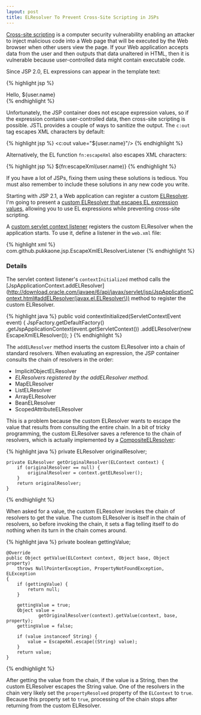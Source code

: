 ```yaml
---
layout: post
title: ELResolver To Prevent Cross-Site Scripting in JSPs
---
```


[Cross-site scripting](http://en.wikipedia.org/wiki/Cross-site_scripting) is a
computer security vulnerability enabling an attacker to inject malicious code
into a Web page that will be executed by the Web browser when other users view
the page.  If your Web application accepts data from the user and then outputs
that data unaltered in HTML, then it is vulnerable because user-controlled
data might contain executable code.

Since JSP 2.0, EL expressions can appear in the template text:

{% highlight jsp %}
<div id="greeting">Hello, ${user.name}</div>
{% endhighlight %}

Unfortunately, the JSP container does not escape expression values, so if the
expression contains user-controlled data, then cross-site scripting is
possible.  JSTL provides a couple of ways to sanitize the output.  The `c:out`
tag escapes XML characters by default:

{% highlight jsp %}
<c:out value="${user.name}"/>
{% endhighlight %}

Alternatively, the EL function `fn:escapeXml` also escapes XML characters:

{% highlight jsp %}
${fn:escapeXml(user.name)}
{% endhighlight %}

If you have a lot of JSPs, fixing them using these solutions is tedious.
You must also remember to include these solutions in any new code you write.

Starting with
JSP 2.1, a Web application can register a custom
[ELResolver](http://download.oracle.com/javaee/6/api/javax/el/ELResolver.html).
I'm going to present a
[custom ELResolver that escapes EL expression values](http://github.com/pukkaone/jsptools/blob/master/src/com/github/pukkaone/jsp/EscapeXmlELResolver.java),
allowing you to use EL expressions while preventing cross-site scripting.

A
[custom servlet context listener](http://github.com/pukkaone/jsptools/blob/master/src/com/github/pukkaone/jsp/EscapeXmlELResolverListener.java)
registers the custom ELResolver when the application starts.  To use
it, define a listener in the `web.xml` file:

{% highlight xml %}
<listener>
  <listener-class>com.github.pukkaone.jsp.EscapeXmlELResolverListener</listener-class>
</listener> 
{% endhighlight %}


### Details

The servlet context listener's `contextInitialized` method calls the
[JspApplicationContext.addELResolver](http://download.oracle.com/javaee/6/api/javax/servlet/jsp/JspApplicationContext.html#addELResolver(javax.el.ELResolver\))
method to register the custom ELResolver.

{% highlight java %}
    public void contextInitialized(ServletContextEvent event) {
        JspFactory.getDefaultFactory()
                .getJspApplicationContext(event.getServletContext())
                .addELResolver(new EscapeXmlELResolver());
    }
{% endhighlight %}

The `addELResolver` method inserts the custom ELResolver into a chain of
standard resolvers.  When evaluating an expression, the JSP container consults
the chain of resolvers in the order:

 * ImplicitObjectELResolver
 * *ELResolvers registered by the addELResolver method.*
 * MapELResolver
 * ListELResolver
 * ArrayELResolver
 * BeanELResolver
 * ScopedAttributeELResolver

This is a problem because the custom ELResolver wants to escape the value that
results from consulting the entire chain.  In a bit of tricky programming,
the custom ELResolver saves a reference to the chain of resolvers, which is
actually implemented by a
[CompositeELResolver](http://download.oracle.com/javaee/6/api/javax/el/ELResolver.html):

{% highlight java %}
    private ELResolver originalResolver;
    
    private ELResolver getOriginalResolver(ELContext context) {
        if (originalResolver == null) {
            originalResolver = context.getELResolver();
        }
        return originalResolver;
    }
{% endhighlight %}

When asked for a value, the custom ELResolver invokes the chain of resolvers
to get the value.  The custom ELResolver is itself in the chain of resolvers,
so before invoking the chain, it sets a flag telling itself to do nothing when
its turn in the chain comes around.

{% highlight java %}
    private boolean gettingValue;

    @Override
    public Object getValue(ELContext context, Object base, Object property)
        throws NullPointerException, PropertyNotFoundException, ELException
    {
        if (gettingValue) {
            return null;
        }
        
        gettingValue = true;
        Object value =
                getOriginalResolver(context).getValue(context, base, property);
        gettingValue = false;

        if (value instanceof String) {
            value = EscapeXml.escape((String) value);
        }
        return value;
    }
{% endhighlight %}

After getting the value from the chain, if the value is a String, then the
custom ELResolver escapes the String value.  One of the resolvers in the chain
very likely set the `propertyResolved` property of the `ELContext` to `true`.
Because this property set to `true`, processing of the chain stops after
returning from the custom ELResolver.
